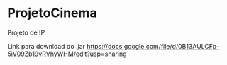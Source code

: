 ProjetoCinema
=============

Projeto de IP


Link para download do .jar
https://docs.google.com/file/d/0B13AULCFp-5iV09Zb19vRVhyWHM/edit?usp=sharing
